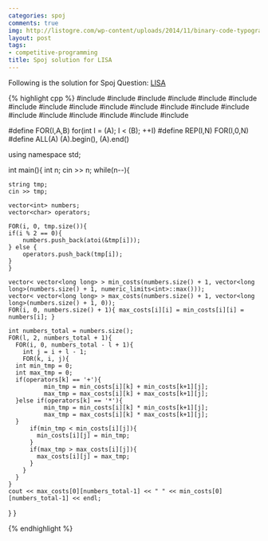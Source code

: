 ```yaml
---
categories: spoj
comments: true
img: http://listogre.com/wp-content/uploads/2014/11/binary-code-typography-hd-wallpaper-1920x1080-2619-672x372.png
layout: post
tags:
- competitive-programming
title: Spoj solution for LISA
---
```


Following is the solution for Spoj Question: [LISA](http://www.spoj.com/problems/LISA/)

{% highlight cpp %}
#include <algorithm>
#include <bitset>
#include <cmath>
#include <cstdio>
#include <cstdlib>
#include <ctime>
#include <deque>
#include <functional>
#include <iomanip>
#include <iostream>
#include <list>
#include <limits>
#include <map>
#include <numeric>
#include <queue>
#include <set>
#include <sstream>
#include <stack>
#include <utility>
#include <vector>

#define FOR(I,A,B)	for(int I = (A); I < (B); ++I)
#define REP(I,N)	FOR(I,0,N)
#define ALL(A)		(A).begin(), (A).end()

using namespace std;

int main(){
  int n;
  cin >> n;
  while(n--){

    string tmp;
    cin >> tmp;

    vector<int> numbers;
    vector<char> operators;

    FOR(i, 0, tmp.size()){
	if(i % 2 == 0){
	    numbers.push_back(atoi(&tmp[i]));
	} else {
	    operators.push_back(tmp[i]);
	}
    }

    vector< vector<long long> > min_costs(numbers.size() + 1, vector<long long>(numbers.size() + 1, numeric_limits<int>::max()));
    vector< vector<long long> > max_costs(numbers.size() + 1, vector<long long>(numbers.size() + 1, 0));
    FOR(i, 0, numbers.size() + 1){ max_costs[i][i] = min_costs[i][i] = numbers[i]; }

    int numbers_total = numbers.size();
    FOR(l, 2, numbers_total + 1){
      FOR(i, 0, numbers_total - l + 1){
        int j = i + l - 1;
        FOR(k, i, j){
	  int min_tmp = 0;
	  int max_tmp = 0;
	  if(operators[k] == '+'){
              min_tmp = min_costs[i][k] + min_costs[k+1][j];
              max_tmp = max_costs[i][k] + max_costs[k+1][j];
	  }else if(operators[k] == '*'){
              min_tmp = min_costs[i][k] * min_costs[k+1][j];
              max_tmp = max_costs[i][k] * max_costs[k+1][j];
	  }
          if(min_tmp < min_costs[i][j]){
            min_costs[i][j] = min_tmp;
          }
          if(max_tmp > max_costs[i][j]){
            max_costs[i][j] = max_tmp;
          }
        }
      }
    }
    cout << max_costs[0][numbers_total-1] << " " << min_costs[0][numbers_total-1] << endl;
  }
}

{% endhighlight %}